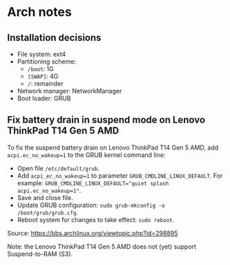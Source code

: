 # Arch notes

## Installation decisions
- File system: ext4
- Partitioning scheme: 
    - `/boot`: 1G
    - `[SWAP]`: 4G
    - `/`: remainder
- Network manager: NetworkManager
- Boot loader: GRUB

## Fix battery drain in suspend mode on Lenovo ThinkPad T14 Gen 5 AMD
To fix the suspend battery drain on Lenovo ThinkPad T14 Gen 5 AMD, add `acpi.ec_no_wakeup=1` to the GRUB kernel command line:

- Open file `/etc/default/grub`.
- Add `acpi_ec_no_wakeup=1` to parameter `GRUB_CMDLINE_LINUX_DEFAULT`. For example: `GRUB_CMDLINE_LINUX_DEFAULT="quiet splash acpi.ec_no_wakeup=1"`.
- Save and close file.
- Update GRUB configuration: `sudo grub-mkconfig -o /boot/grub/grub.cfg`.
- Reboot system for changes to take effect: `sudo reboot`.

Source:  https://bbs.archlinux.org/viewtopic.php?id=298895

Note: the Lenovo ThinkPad T14 Gen 5 AMD does not (yet) support Suspend-to-RAM (S3). 

